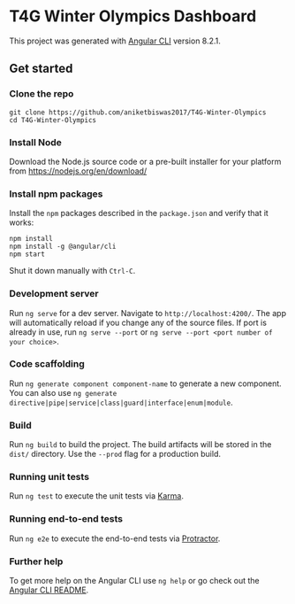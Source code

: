 # T4G Winter Olympics Dashboard

This project was generated with [Angular CLI](https://github.com/angular/angular-cli) version 8.2.1.

## Get started

### Clone the repo

```shell
git clone https://github.com/aniketbiswas2017/T4G-Winter-Olympics
cd T4G-Winter-Olympics
```

### Install Node

Download the Node.js source code or a pre-built installer for your platform from https://nodejs.org/en/download/

### Install npm packages

Install the `npm` packages described in the `package.json` and verify that it works:

```shell
npm install
npm install -g @angular/cli
npm start
```

Shut it down manually with `Ctrl-C`.

### Development server

Run `ng serve` for a dev server. Navigate to `http://localhost:4200/`. The app will automatically reload if you change any of the source files. If port is already in use, run `ng serve --port` or `ng serve --port <port number of your choice>`.

### Code scaffolding

Run `ng generate component component-name` to generate a new component. You can also use `ng generate directive|pipe|service|class|guard|interface|enum|module`.

### Build

Run `ng build` to build the project. The build artifacts will be stored in the `dist/` directory. Use the `--prod` flag for a production build.

### Running unit tests

Run `ng test` to execute the unit tests via [Karma](https://karma-runner.github.io).

### Running end-to-end tests

Run `ng e2e` to execute the end-to-end tests via [Protractor](http://www.protractortest.org/).

### Further help

To get more help on the Angular CLI use `ng help` or go check out the [Angular CLI README](https://github.com/angular/angular-cli/blob/master/README.md).
